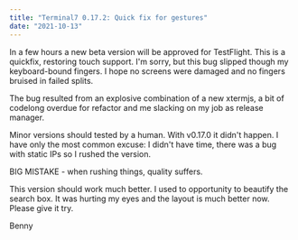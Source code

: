```yaml
---
title: "Terminal7 0.17.2: Quick fix for gestures"
date: "2021-10-13"
---
```

In a few hours a new beta version will be approved for TestFlight.
This is a quickfix, restoring touch support. I'm sorry, but this bug slipped
though my keyboard-bound fingers. I hope no screens were damaged and no fingers
bruised in failed splits.

The bug resulted from an explosive combination of a new xtermjs, a bit of
codelong overdue for refactor and me slacking on my job as release manager.

Minor versions should tested by a human. With v0.17.0 it didn't happen. I have
only the most common excuse: I didn't have time, there was a bug with static
IPs so I rushed the version.

BIG MISTAKE - when rushing things, quality suffers.

This version should work much better. I used to opportunity to beautify the
search  box. It was hurting my eyes and the layout is much better now. Please
give it try. 

Benny
